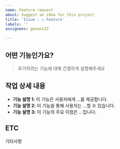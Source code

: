 ```yaml
---
name: Feature request
about: Suggest an idea for this project
title: 'Issue : ☑️ Feature'
labels: ''
assignees: genwo123

---
```


## 어떤 기능인가요?

> 추가하려는 기능에 대해 간결하게 설명해주세요

## 작업 상세 내용

- **기능 설명 1:** 이 기능은 사용자에게 ...를 제공합니다.
- **기능 설명 2:** 이 기능을 통해 사용자는 ...할 수 있습니다.
- **기능 설명 3:** 이 기능의 주요 이점은 ...입니다.

## ETC
기타사항
